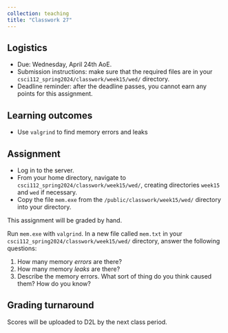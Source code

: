 ```yaml
---
collection: teaching
title: "Classwork 27"
---
```


## Logistics
* Due: Wednesday, April 24th AoE.
* Submission instructions: make sure that the required files are in your
	`csci112_spring2024/classwork/week15/wed/` directory.
* Deadline reminder: after the deadline passes, you cannot earn any points for
	this assignment.

## Learning outcomes
* Use `valgrind` to find memory errors and leaks

## Assignment

* Log in to the server.
* From your home directory, navigate to `csci112_spring2024/classwork/week15/wed/`, creating directories `week15`
and `wed` if necessary.
* Copy the file `mem.exe` from the `/public/classwork/week15/wed/` directory into your directory.

This assignment will be graded by hand.

Run `mem.exe` with `valgrind`. In a new file called `mem.txt` in your `csci112_spring2024/classwork/week15/wed/` directory, answer the following questions:

1. How many memory *errors* are there?
2. How many memory *leaks* are there?
3. Describe the memory errors. What sort of thing do you think caused them? How
   do you know?


## Grading turnaround

Scores will be uploaded to D2L by the next class period.
